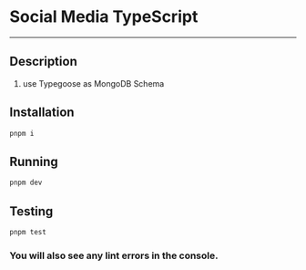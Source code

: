 # Social Media TypeScript
-----------

## Description

1) use Typegoose as MongoDB Schema

## Installation

```bash
pnpm i
```

## Running

```bash
pnpm dev
```

## Testing

```bash
pnpm test
```

### You will also see any lint errors in the console.
